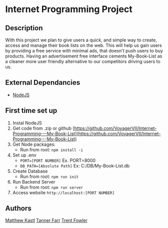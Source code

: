 # Internet Programming Project

## Description
With this project we plan to give users a quick, and simple way to create, access and manage their book lists on the web. This will help us gain users by providing a free service with minimal ads, that doesn't push users to buy products. Having an advertisement free interface cements My-Book-List as a cleaner more user friendly alternative to our competitors driving users to us.

## External Dependancies
- [NodeJS](https://nodejs.org/en/)

## First time set up
1. Instal NodeJS
2. Get code from .zip or github [https://github.com/VoyagerVII/Internet-Programming---My-Book-List](https://github.com/VoyagerVII/Internet-Programming---My-Book-List)
3. Get Node packages:
    - Run from root: `npm install -i`
4. Set up .env
    - `PORT=[PORT NUMBER]` Ex. PORT=8000
    - `DB_PATH=[Absolute Path]` Ex: C:/DB/My-Book-List.db
5. Create Database
    - Run from root: `npm run init`
6. Run Backend Server
    - Run from root: `npm run server`
7. Access website
  `http://localhost:[PORT NUMBER]`

## Authors
[Matthew Kastl](https://github.com/matdenkas)
[Tanner Farr](https://github.com/shadowbladepaladin)
[Trent Fowler](https://github.com/trentfowler01)





